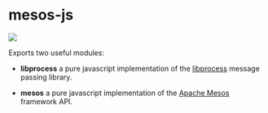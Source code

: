 # mesos-js

<img src="https://travis-ci.org/topology-io/mesos-js.svg?branch=master" />

Exports two useful modules:

- **libprocess** a pure javascript implementation of the
  [libprocess](https://github.com/apache/mesos/tree/master/3rdparty/libprocess)
  message passing library.

- **mesos** a pure javascript implementation of the
  [Apache Mesos](http://mesos.apache.org) framework API.

